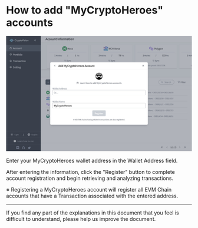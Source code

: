 # How to add "MyCryptoHeroes" accounts

![](../assets/img/account-service-mycryptoheroes-1.jpg)

Enter your MyCryptoHeroes wallet address in the Wallet Address field.

After entering the information, click the "Register" button to complete account registration and begin retrieving and analyzing transactions.

※ Registering a MyCryptoHeroes account will register all EVM Chain accounts that have a Transaction associated with the entered address.

---

If you find any part of the explanations in this document that you feel is difficult to understand, please help us improve the document.
